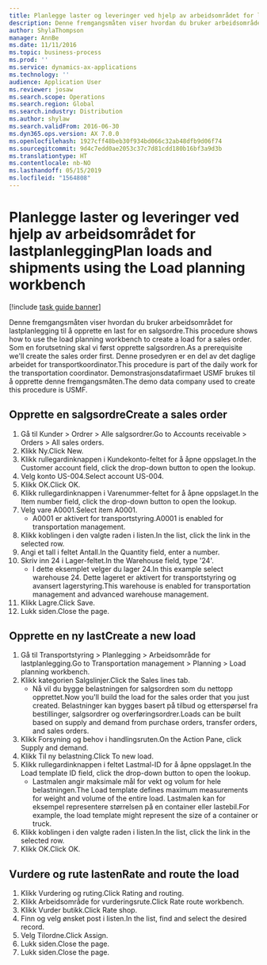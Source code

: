 ```yaml
---
title: Planlegge laster og leveringer ved hjelp av arbeidsområdet for lastplanlegging
description: Denne fremgangsmåten viser hvordan du bruker arbeidsområdet for lastplanlegging til å opprette en last for en salgsordre.
author: ShylaThompson
manager: AnnBe
ms.date: 11/11/2016
ms.topic: business-process
ms.prod: ''
ms.service: dynamics-ax-applications
ms.technology: ''
audience: Application User
ms.reviewer: josaw
ms.search.scope: Operations
ms.search.region: Global
ms.search.industry: Distribution
ms.author: shylaw
ms.search.validFrom: 2016-06-30
ms.dyn365.ops.version: AX 7.0.0
ms.openlocfilehash: 1927cff48beb30f934bd066c32ab48dfb9d06f74
ms.sourcegitcommit: 9d4c7edd0ae2053c37c7d81cdd180b16bf3a9d3b
ms.translationtype: HT
ms.contentlocale: nb-NO
ms.lasthandoff: 05/15/2019
ms.locfileid: "1564808"
---
```

# <a name="plan-loads-and-shipments-using-the-load-planning-workbench"></a><span data-ttu-id="84d3e-103">Planlegge laster og leveringer ved hjelp av arbeidsområdet for lastplanlegging</span><span class="sxs-lookup"><span data-stu-id="84d3e-103">Plan loads and shipments using the Load planning workbench</span></span>

[!include [task guide banner](../../includes/task-guide-banner.md)]

<span data-ttu-id="84d3e-104">Denne fremgangsmåten viser hvordan du bruker arbeidsområdet for lastplanlegging til å opprette en last for en salgsordre.</span><span class="sxs-lookup"><span data-stu-id="84d3e-104">This procedure shows how to use the load planning workbench to create a load for a sales order.</span></span> <span data-ttu-id="84d3e-105">Som en forutsetning skal vi først opprette salgsordren.</span><span class="sxs-lookup"><span data-stu-id="84d3e-105">As a prerequisite we'll create the sales order first.</span></span> <span data-ttu-id="84d3e-106">Denne prosedyren er en del av det daglige arbeidet for transportkoordinator.</span><span class="sxs-lookup"><span data-stu-id="84d3e-106">This procedure is part of the daily work for the transportation coordinator.</span></span> <span data-ttu-id="84d3e-107">Demonstrasjonsdatafirmaet USMF brukes til å opprette denne fremgangsmåten.</span><span class="sxs-lookup"><span data-stu-id="84d3e-107">The demo data company used to create this procedure is USMF.</span></span>


## <a name="create-a-sales-order"></a><span data-ttu-id="84d3e-108">Opprette en salgsordre</span><span class="sxs-lookup"><span data-stu-id="84d3e-108">Create a sales order</span></span>
1. <span data-ttu-id="84d3e-109">Gå til Kunder > Ordrer > Alle salgsordrer.</span><span class="sxs-lookup"><span data-stu-id="84d3e-109">Go to Accounts receivable > Orders > All sales orders.</span></span>
2. <span data-ttu-id="84d3e-110">Klikk Ny.</span><span class="sxs-lookup"><span data-stu-id="84d3e-110">Click New.</span></span>
3. <span data-ttu-id="84d3e-111">Klikk rullegardinknappen i Kundekonto-feltet for å åpne oppslaget.</span><span class="sxs-lookup"><span data-stu-id="84d3e-111">In the Customer account field, click the drop-down button to open the lookup.</span></span>
4. <span data-ttu-id="84d3e-112">Velg konto US-004.</span><span class="sxs-lookup"><span data-stu-id="84d3e-112">Select account US-004.</span></span>
5. <span data-ttu-id="84d3e-113">Klikk OK.</span><span class="sxs-lookup"><span data-stu-id="84d3e-113">Click OK.</span></span>
6. <span data-ttu-id="84d3e-114">Klikk rullegardinknappen i Varenummer-feltet for å åpne oppslaget.</span><span class="sxs-lookup"><span data-stu-id="84d3e-114">In the Item number field, click the drop-down button to open the lookup.</span></span>
7. <span data-ttu-id="84d3e-115">Velg vare A0001.</span><span class="sxs-lookup"><span data-stu-id="84d3e-115">Select item A0001.</span></span>
    * <span data-ttu-id="84d3e-116">A0001 er aktivert for transportstyring.</span><span class="sxs-lookup"><span data-stu-id="84d3e-116">A0001 is enabled for transportation management.</span></span>  
8. <span data-ttu-id="84d3e-117">Klikk koblingen i den valgte raden i listen.</span><span class="sxs-lookup"><span data-stu-id="84d3e-117">In the list, click the link in the selected row.</span></span>
9. <span data-ttu-id="84d3e-118">Angi et tall i feltet Antall.</span><span class="sxs-lookup"><span data-stu-id="84d3e-118">In the Quantity field, enter a number.</span></span>
10. <span data-ttu-id="84d3e-119">Skriv inn 24 i Lager-feltet.</span><span class="sxs-lookup"><span data-stu-id="84d3e-119">In the Warehouse field, type '24'.</span></span>
    * <span data-ttu-id="84d3e-120">I dette eksemplet velger du lager 24.</span><span class="sxs-lookup"><span data-stu-id="84d3e-120">In this example select warehouse 24.</span></span> <span data-ttu-id="84d3e-121">Dette lageret er aktivert for transportstyring og avansert lagerstyring.</span><span class="sxs-lookup"><span data-stu-id="84d3e-121">This warehouse is enabled for transportation management and advanced warehouse management.</span></span>  
11. <span data-ttu-id="84d3e-122">Klikk Lagre.</span><span class="sxs-lookup"><span data-stu-id="84d3e-122">Click Save.</span></span>
12. <span data-ttu-id="84d3e-123">Lukk siden.</span><span class="sxs-lookup"><span data-stu-id="84d3e-123">Close the page.</span></span>

## <a name="create-a-new-load"></a><span data-ttu-id="84d3e-124">Opprette en ny last</span><span class="sxs-lookup"><span data-stu-id="84d3e-124">Create a new load</span></span>
1. <span data-ttu-id="84d3e-125">Gå til Transportstyring > Planlegging > Arbeidsområde for lastplanlegging.</span><span class="sxs-lookup"><span data-stu-id="84d3e-125">Go to Transportation management > Planning > Load planning workbench.</span></span>
2. <span data-ttu-id="84d3e-126">Klikk kategorien Salgslinjer.</span><span class="sxs-lookup"><span data-stu-id="84d3e-126">Click the Sales lines tab.</span></span>
    * <span data-ttu-id="84d3e-127">Nå vil du bygge belastningen for salgsordren som du nettopp opprettet.</span><span class="sxs-lookup"><span data-stu-id="84d3e-127">Now you'll build the load for the sales order that you just created.</span></span> <span data-ttu-id="84d3e-128">Belastninger kan bygges basert på tilbud og etterspørsel fra bestillinger, salgsordrer og overføringsordrer.</span><span class="sxs-lookup"><span data-stu-id="84d3e-128">Loads can be built based on supply and demand from purchase orders, transfer orders, and sales orders.</span></span>  
3. <span data-ttu-id="84d3e-129">Klikk Forsyning og behov i handlingsruten.</span><span class="sxs-lookup"><span data-stu-id="84d3e-129">On the Action Pane, click Supply and demand.</span></span>
4. <span data-ttu-id="84d3e-130">Klikk Til ny belastning.</span><span class="sxs-lookup"><span data-stu-id="84d3e-130">Click To new load.</span></span>
5. <span data-ttu-id="84d3e-131">Klikk rullegardinknappen i feltet Lastmal-ID for å åpne oppslaget.</span><span class="sxs-lookup"><span data-stu-id="84d3e-131">In the Load template ID field, click the drop-down button to open the lookup.</span></span>
    * <span data-ttu-id="84d3e-132">Lastmalen angir maksimale mål for vekt og volum for hele belastningen.</span><span class="sxs-lookup"><span data-stu-id="84d3e-132">The Load template defines maximum measurements for weight and volume of the entire load.</span></span> <span data-ttu-id="84d3e-133">Lastmalen kan for eksempel representere størrelsen på en container eller lastebil.</span><span class="sxs-lookup"><span data-stu-id="84d3e-133">For example, the load template might represent the size of a container or truck.</span></span>  
6. <span data-ttu-id="84d3e-134">Klikk koblingen i den valgte raden i listen.</span><span class="sxs-lookup"><span data-stu-id="84d3e-134">In the list, click the link in the selected row.</span></span>
7. <span data-ttu-id="84d3e-135">Klikk OK.</span><span class="sxs-lookup"><span data-stu-id="84d3e-135">Click OK.</span></span>

## <a name="rate-and-route-the-load"></a><span data-ttu-id="84d3e-136">Vurdere og rute lasten</span><span class="sxs-lookup"><span data-stu-id="84d3e-136">Rate and route the load</span></span>
1. <span data-ttu-id="84d3e-137">Klikk Vurdering og ruting.</span><span class="sxs-lookup"><span data-stu-id="84d3e-137">Click Rating and routing.</span></span>
2. <span data-ttu-id="84d3e-138">Klikk Arbeidsområde for vurderingsrute.</span><span class="sxs-lookup"><span data-stu-id="84d3e-138">Click Rate route workbench.</span></span>
3. <span data-ttu-id="84d3e-139">Klikk Vurder butikk.</span><span class="sxs-lookup"><span data-stu-id="84d3e-139">Click Rate shop.</span></span>
4. <span data-ttu-id="84d3e-140">Finn og velg ønsket post i listen.</span><span class="sxs-lookup"><span data-stu-id="84d3e-140">In the list, find and select the desired record.</span></span>
5. <span data-ttu-id="84d3e-141">Velg Tilordne.</span><span class="sxs-lookup"><span data-stu-id="84d3e-141">Click Assign.</span></span>
6. <span data-ttu-id="84d3e-142">Lukk siden.</span><span class="sxs-lookup"><span data-stu-id="84d3e-142">Close the page.</span></span>
7. <span data-ttu-id="84d3e-143">Lukk siden.</span><span class="sxs-lookup"><span data-stu-id="84d3e-143">Close the page.</span></span>

